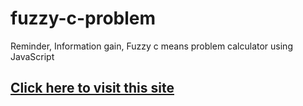 # fuzzy-c-problem
Reminder, Information gain, Fuzzy c means problem calculator using JavaScript

<a href="https://data-mining-problem-sakib.netlify.app/"><h2> Click here to visit this site </h2></a>
